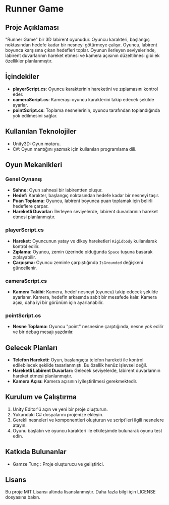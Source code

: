 # Runner Game

## Proje Açıklaması

"Runner Game" bir 3D labirent oyunudur. Oyuncu karakteri, başlangıç noktasından hedefe kadar bir nesneyi götürmeye çalışır. Oyuncu, labirent boyunca karşısına çıkan hedefleri toplar. Oyunun ilerleyen seviyelerinde, labirent duvarlarının hareket etmesi ve kamera açısının düzeltilmesi gibi ek özellikler planlanmıştır.

## İçindekiler

- **playerScript.cs**: Oyuncu karakterinin hareketini ve zıplamasını kontrol eder.
- **cameraScript.cs**: Kamerayı oyuncu karakterini takip edecek şekilde ayarlar.
- **pointScript.cs**: Toplama nesnelerinin, oyuncu tarafından toplandığında yok edilmesini sağlar.

## Kullanılan Teknolojiler

- Unity3D: Oyun motoru.
- C#: Oyun mantığını yazmak için kullanılan programlama dili.

## Oyun Mekanikleri

### Genel Oynanış

- **Sahne:** Oyun sahnesi bir labirentten oluşur.
- **Hedef:** Karakter, başlangıç noktasından hedefe kadar bir nesneyi taşır.
- **Puan Toplama:** Oyuncu, labirent boyunca puan toplamak için belirli hedeflere çarpar.
- **Hareketli Duvarlar:** İlerleyen seviyelerde, labirent duvarlarının hareket etmesi planlanmıştır.

### playerScript.cs

- **Hareket:** Oyuncunun yatay ve dikey hareketleri `Rigidbody` kullanılarak kontrol edilir.
- **Zıplama:** Oyuncu, zemin üzerinde olduğunda `Space` tuşuna basarak zıplayabilir.
- **Çarpışma:** Oyuncu zeminle çarpıştığında `IsGrounded` değişkeni güncellenir.

### cameraScript.cs

- **Kamera Takibi:** Kamera, hedef nesneyi (oyuncu) takip edecek şekilde ayarlanır. Kamera, hedefin arkasında sabit bir mesafede kalır. Kamera açısı, daha iyi bir görünüm için ayarlanabilir.

### pointScript.cs

- **Nesne Toplama:** Oyuncu "point" nesnesine çarptığında, nesne yok edilir ve bir debug mesajı yazdırılır.

## Gelecek Planları

- **Telefon Hareketi:** Oyun, başlangıçta telefon hareketi ile kontrol edilebilecek şekilde tasarlanmıştı. Bu özellik henüz işlevsel değil.
- **Hareketli Labirent Duvarları:** Gelecek seviyelerde, labirent duvarlarının hareket etmesi planlanmıştır.
- **Kamera Açısı:** Kamera açısının iyileştirilmesi gerekmektedir.

## Kurulum ve Çalıştırma

1. Unity Editor'ü açın ve yeni bir proje oluşturun.
2. Yukarıdaki C# dosyalarını projenize ekleyin.
3. Gerekli nesneleri ve komponentleri oluşturun ve script'leri ilgili nesnelere atayın.
4. Oyunu başlatın ve oyuncu karakteri ile etkileşimde bulunarak oyunu test edin.

## Katkıda Bulunanlar

- Gamze Tunç : Proje oluşturucu ve geliştirici.

## Lisans

Bu proje MIT Lisansı altında lisanslanmıştır. Daha fazla bilgi için LICENSE dosyasına bakın.

